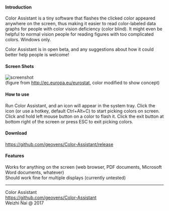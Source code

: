 
#### Introduction

Color Assistant is a tiny software that flashes the clicked color appeared anywhere on the screen, thus making it easier to read color-labeled data graphs for people with color vision deficiency (color blind). It might even be helpful to normal vision people for reading figures with too complicated colors. Windows only.  

Color Assistant is in open beta, and any suggestions about how it could better help people is welcome!

#### Screen Shots

![screenshot](https://raw.githubusercontent.com/geovens/Color-Assistant/master/demo.gif)  
(figure from http://ec.europa.eu/eurostat, color modified to show concept)

#### How to use

Run Color Assistant, and an icon will appear in the system tray. Click the icon (or use a hotkey, default Ctrl+Alt+C) to start picking colors on screen. Click and hold left mouse button on a color to flash it.
Click the exit button at bottom right of the screen or press ESC to exit picking colors.  

#### Download

https://github.com/geovens/Color-Assistant/release

#### Features

Works for anything on the screen (web browser, PDF documents, Microsoft Word documents, whatever)  
Should work fine for multiple displays (currently untested)

----
Color Assistant  
https://github.com/geovens/Color-Assistant  
Weizhi Nai @ 2017  
